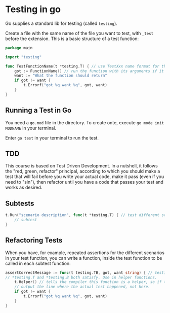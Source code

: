 # Testing in go

Go supplies a standard lib for testing (called `testing`).

Create a file with the same name of the file you want to test, with `_test` before the extension. This is a basic structure of a test function:

```go
package main

import "testing"

func TestFunctionName(t *testing.T) { // use TestXxx name format for this function 
    got := FunctionName() // run the function with its arguments if it takes any
    want := "What the function should return"
    if got != want {
        t.Errorf("got %q want %q", got, want)
    }
}
```

## Running a Test in Go

You need a `go.mod` file in the directory. To create onte, execute `go mode init MODNAME` in your terminal. 

Enter `go test` in your terminal to run the test. 

## TDD

This course is based on Test Driven Development. In a nutshell, it follows the "red, green, refactor" principal, according to which you should make a test that will fail before you write your actual code, make it pass (even if you need to "sin"), then refactor until you have a code that passes your test and works as desired.

## Subtests

```go
t.Run("scenario description", func(t *testing.T) { // test different scenarios in the same function
    // subtest
}
```

## Refactoring Tests

When you have, for example, repeated assertions for the different scenarios in your test function, you can write a function, inside the test function to be called in each subtest function:

```go
assertCorrectMessage := func(t testing.TB, got, want string) { // testing.TB is an interface that
// *testing.T and *testing.B both satisfy. Use in helper functions. 
    t.Helper() // tells the compiler this function is a helper, so if the test fails it will 
    // output the line where the actual test happened, not here.
    if got != want {
        t.Errorf("got %q want %q", got, want)
    }
}
```